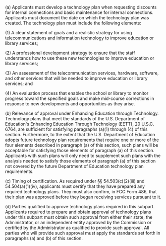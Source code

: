 (a) Applicants must develop a technology plan when requesting discounts for internal connections and basic maintenance for internal connections. Applicants must document the date on which the technology plan was created. The technology plan must include the following elements:

(1) A clear statement of goals and a realistic strategy for using telecommunications and information technology to improve education or library services;

(2) A professional development strategy to ensure that the staff understands how to use these new technologies to improve education or library services;

(3) An assessment of the telecommunication services, hardware, software, and other services that will be needed to improve education or library services; and

(4) An evaluation process that enables the school or library to monitor progress toward the specified goals and make mid-course corrections in response to new developments and opportunities as they arise.

(b) Relevance of approval under Enhancing Education through Technology. Technology plans that meet the standards of the U.S. Department of Education's Enhancing Education Through Technology (EETT), 20 U.S.C. 6764, are sufficient for satisfying paragraphs (a)(1) through (4) of this section. Furthermore, to the extent that the U.S. Department of Education adopts future technology plan requirements that require one or more of the four elements described in paragraph (a) of this section, such plans will be acceptable for satisfying those elements of paragraph (a) of this section. Applicants with such plans will only need to supplement such plans with the analysis needed to satisfy those elements of paragraph (a) of this section not covered by the future Department of Education technology plan requirements.

(c) Timing of certification. As required under §§ 54.503(c)(2)(iii) and 54.504(a)(1)(iv), applicants must certify that they have prepared any required technology plans. They must also confirm, in FCC Form 486, that their plan was approved before they began receiving services pursuant to it.

(d) Parties qualified to approve technology plans required in this subpart. Applicants required to prepare and obtain approval of technology plans under this subpart must obtain such approval from either their state, the Administrator, or an independent entity approved by the Commission or certified by the Administrator as qualified to provide such approval. All parties who will provide such approval must apply the standards set forth in paragraphs (a) and (b) of this section.

